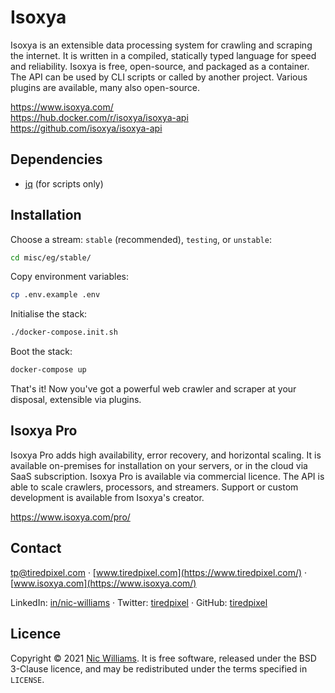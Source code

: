 # Isoxya

Isoxya is an extensible data processing system for crawling and scraping the internet. It is written in a compiled, statically typed language for speed and reliability. Isoxya is free, open-source, and packaged as a container. The API can be used by CLI scripts or called by another project. Various plugins are available, many also open-source.

https://www.isoxya.com/  
https://hub.docker.com/r/isoxya/isoxya-api  
https://github.com/isoxya/isoxya-api  


## Dependencies

- [jq](https://stedolan.github.io/jq/) (for scripts only)


## Installation

Choose a stream: `stable` (recommended), `testing`, or `unstable`:

```sh
cd misc/eg/stable/
```

Copy environment variables:

```sh
cp .env.example .env
```

Initialise the stack:

```sh
./docker-compose.init.sh
```

Boot the stack:

```sh
docker-compose up
```

That's it! Now you've got a powerful web crawler and scraper at your disposal, extensible via plugins.


## Isoxya Pro

Isoxya Pro adds high availability, error recovery, and horizontal scaling. It is available on-premises for installation on your servers, or in the cloud via SaaS subscription. Isoxya Pro is available via commercial licence. The API is able to scale crawlers, processors, and streamers. Support or custom development is available from Isoxya's creator.

https://www.isoxya.com/pro/  


## Contact

[tp@tiredpixel.com](mailto:tp@tiredpixel.com) · [www.tiredpixel.com](https://www.tiredpixel.com/) · [www.isoxya.com](https://www.isoxya.com/)

LinkedIn: [in/nic-williams](https://www.linkedin.com/in/nic-williams/) · Twitter: [tiredpixel](https://twitter.com/tiredpixel/) · GitHub: [tiredpixel](https://github.com/tiredpixel)


## Licence

Copyright © 2021 [Nic Williams](https://www.tiredpixel.com/). It is free software, released under the BSD 3-Clause licence, and may be redistributed under the terms specified in `LICENSE`.
